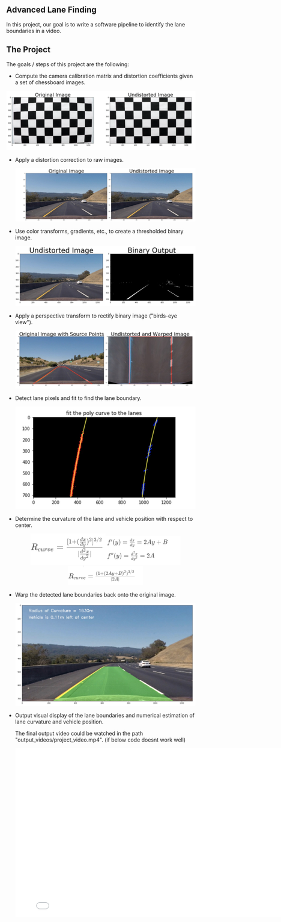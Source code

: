 ## Advanced Lane Finding


In this project, our goal is to write a software pipeline to identify the lane boundaries in a video.


The Project
---

The goals / steps of this project are the following:

* Compute the camera calibration matrix and distortion coefficients given a set of chessboard images.
<center class="half">
    <img src="readme_images/1.png">
</center>

* Apply a distortion correction to raw images.

  <center class="half">
  <img src="readme_images/2.jpg" >
  </center>

* Use color transforms, gradients, etc., to create a thresholded binary image.

  <center class="half">
      <img src="readme_images/3.jpg">
  </center>

* Apply a perspective transform to rectify binary image ("birds-eye view").

  <center class="half">
      <img src="readme_images/4.jpg">
  </center>

* Detect lane pixels and fit to find the lane boundary.

  <center class="half">
      <img src="readme_images/5.jpg" width="600">
  </center>

* Determine the curvature of the lane and vehicle position with respect to center.

  <center class="third">
      <img src="readme_images/6.png" width="200"><img src="readme_images/7.png" width="200"><img src="readme_images/8.png" width="200">
  </center>

* Warp the detected lane boundaries back onto the original image.

  <center class="center">
      <img src="readme_images/9.jpg" width = 600>
  </center>

* Output visual display of the lane boundaries and numerical estimation of lane curvature and vehicle position.

  The final output video could be watched in the path "output_videos/project_video.mp4". (if below code doesnt work well)

  <iframe
          width="800"
          height="450"
          src="output_videos/project_video.mp4"
          frameborder="0"
          allowfullscreen>
  </iframe>





